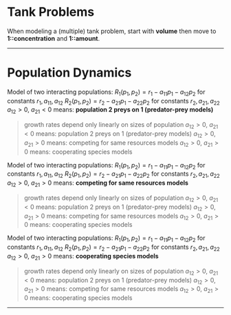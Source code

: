 # Tank Problems

When modeling a (multiple) tank problem, start with **volume** then move to **1::concentration** and **1::amount**.
***

# Population Dynamics

Model of two interacting populations:
$R_1(p_1,p_2)=r_1-a_{11}p_1-a_{12}p_2$ for constants $r_{1},a_{11},a_{12}$
$R_2(p_1,p_2)=r_2-a_{21}p_1-a_{22}p_2$ for constants $r_{2},a_{21},a_{22}$
$a_{12} > 0$, $a_{21} < 0$ means: **population $2$ preys on $1$ (predator-prey models)**
> growth rates depend only linearly on sizes of population
> $a_{12} > 0$, $a_{21} < 0$ means: population $2$ preys on $1$ (predator-prey models)
> $a_{12} > 0$, $a_{21} > 0$ means: competing for same resources models
> $a_{12} > 0$, $a_{21} > 0$ means: cooperating species models

Model of two interacting populations:
$R_1(p_1,p_2)=r_1-a_{11}p_1-a_{12}p_2$ for constants $r_{1},a_{11},a_{12}$
$R_2(p_1,p_2)=r_2-a_{21}p_1-a_{22}p_2$ for constants $r_{2},a_{21},a_{22}$
$a_{12} > 0$, $a_{21} > 0$ means: **competing for same resources models**
> growth rates depend only linearly on sizes of population
> $a_{12} > 0$, $a_{21} < 0$ means: population $2$ preys on $1$ (predator-prey models)
> $a_{12} > 0$, $a_{21} > 0$ means: competing for same resources models
> $a_{12} > 0$, $a_{21} > 0$ means: cooperating species models

Model of two interacting populations:
$R_1(p_1,p_2)=r_1-a_{11}p_1-a_{12}p_2$ for constants $r_{1},a_{11},a_{12}$
$R_2(p_1,p_2)=r_2-a_{21}p_1-a_{22}p_2$ for constants $r_{2},a_{21},a_{22}$
$a_{12} > 0$, $a_{21} > 0$ means: **cooperating species models**
> growth rates depend only linearly on sizes of population
> $a_{12} > 0$, $a_{21} < 0$ means: population $2$ preys on $1$ (predator-prey models)
> $a_{12} > 0$, $a_{21} > 0$ means: competing for same resources models
> $a_{12} > 0$, $a_{21} > 0$ means: cooperating species models
***
